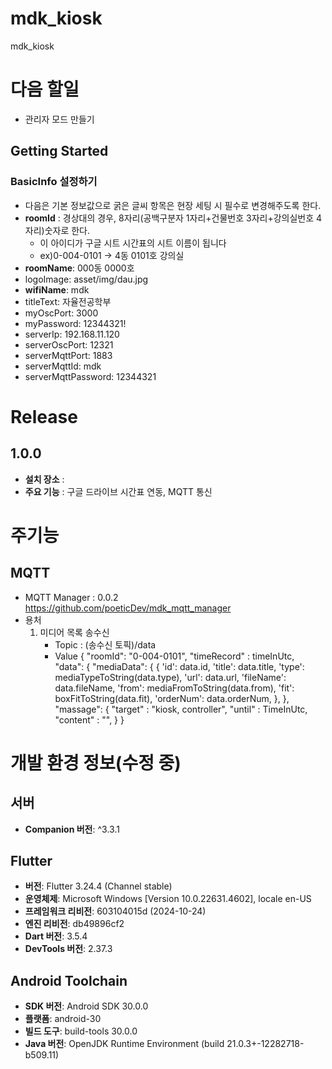 # mdk_kiosk

mdk_kiosk

# 다음 할일
- 관리자 모드 만들기

## Getting Started

### **BasicInfo 설정하기**

- 다음은 기본 정보값으로 굵은 글씨 항목은 현장 세팅 시 필수로 변경해주도록 한다.
- **roomId** : 경상대의 경우, 8자리(공백구분자 1자리+건물번호 3자리+강의실번호 4자리)숫자로 한다.
    - 이 아이디가 구글 시트 시간표의 시트 이름이 됩니다
    - ex)0-004-0101 -> 4동 0101호 강의실
- **roomName**: 000동 0000호
- logoImage: asset/img/dau.jpg
- **wifiName**: mdk
- titleText: 자율전공학부
- myOscPort: 3000
- myPassword: 12344321!
- serverIp: 192.168.11.120
- serverOscPort: 12321
- serverMqttPort: 1883
- serverMqttId: mdk
- serverMqttPassword: 12344321

# Release

## 1.0.0

- **설치 장소** :
- **주요 기능** : 구글 드라이브 시간표 연동, MQTT 통신

# 주기능

## MQTT

- MQTT Manager : 0.0.2 https://github.com/poeticDev/mdk_mqtt_manager
- 용처
    1. 미디어 목록 송수신
        - Topic : (송수신 토픽)/data
        - Value
          {
          "roomId": "0-004-0101",
          "timeRecord" : timeInUtc,
          "data": {
          "mediaData": {
          {
          'id': data.id,
          'title': data.title,
          'type': mediaTypeToString(data.type),
          'url': data.url,
          'fileName': data.fileName,
          'from': mediaFromToString(data.from),
          'fit': boxFitToString(data.fit),
          'orderNum': data.orderNum,
          },
          },
          "massage": {
          "target" : "kiosk, controller",
          "until" : TimeInUtc,
          "content" : "",
          }
          }

# 개발 환경 정보(수정 중)

## 서버

- **Companion 버전**: ^3.3.1

## Flutter

- **버전**: Flutter 3.24.4 (Channel stable)
- **운영체제**: Microsoft Windows [Version 10.0.22631.4602], locale en-US
- **프레임워크 리비전**: 603104015d (2024-10-24)
- **엔진 리비전**: db49896cf2
- **Dart 버전**: 3.5.4
- **DevTools 버전**: 2.37.3

## Android Toolchain

- **SDK 버전**: Android SDK 30.0.0
- **플랫폼**: android-30
- **빌드 도구**: build-tools 30.0.0
- **Java 버전**: OpenJDK Runtime Environment (build 21.0.3+-12282718-b509.11)